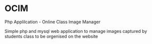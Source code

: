 # OCIM
Php Applilcation - Online Class Image Manager

Simple php and mysql web application to manage images captured by students class to be orgenised on the website
